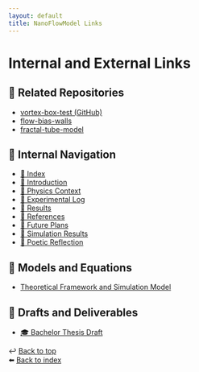 ```yaml
---
layout: default
title: NanoFlowModel Links
---
```


# Internal and External Links

## 🔗 Related Repositories

- [vortex-box-test (GitHub)](https://github.com/yourusername/vortex-box-test)
- [flow-bias-walls](#)
- [fractal-tube-model](#)

## 📂 Internal Navigation

- [📘 Index](index.md)
- [📄 Introduction](docs/00_introduction.md)
- [📄 Physics Context](docs/01_physics_context.md)
- [📄 Experimental Log](docs/02_experiment_log.md)
- [📄 Results](docs/03_results.md)
- [📄 References](references/papers.md)
- [📄 Future Plans](docs/04_future_plans.md)
- [📁 Simulation Results](results/)
- [📜 Poetic Reflection](docs/poetry.md)

## 📐 Models and Equations

- [Theoretical Framework and Simulation Model](docs/05_theory_and_model.md)

## 📄 Drafts and Deliverables

- [🎓 Bachelor Thesis Draft](thesis.md)

↩️ [Back to top](#)  
⬅️ [Back to index](index.md)
